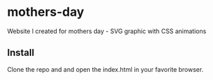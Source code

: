 # mothers-day
Website I created for mothers day - SVG graphic with CSS animations

## Install

Clone the repo and and open the index.html in your favorite browser.
